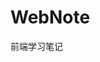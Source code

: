 <!--
 * @Author: allen_
 * @Date: 2019-03-01 20:31:23
 * @Email: zhangxudong_a@aspirecn.com
 * @LastEditors: allen_
 * @LastEditTime: 2024-04-03 15:19:31
 * @Description: file information
-->
# WebNote
前端学习笔记
